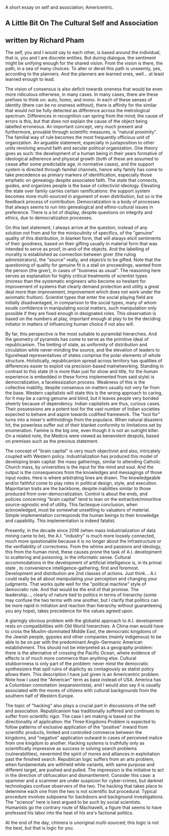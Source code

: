 A short essay on self and association; Americentric. 

## A Little Bit On The Cultural Self and Association  
## written by Richard Pham  

The self, you and I would say to each other, is based around the individual, 
that is, you and I are discrete entities. But during dialogue, the sentiment
might be unifying enough for the shared vision. From the vision is there, the 
path, in a sea of many choices. To alter or derail this path is unseemly, yes, 
according to the planners. And the planners are learned ones, well... at least 
learned enough to lead. 

The vision of consensus is also deficit towards oneness that would be even more 
ridiculous otherwise, in many cases. In many cases, there are these prefixes 
to think on: auto, homo, and mono. In each of these senses of identity (there 
can be no oneness without), there is affinity for the similar that would not 
be fully detected as difference across the metrological spectrum. Differences 
in recognition can spring from the mind; the cause of errors is this, but that 
does not explain the cause of the object being labelled erroneous. An important 
concept, very much present and furthermore, provable through scientific measures, 
is "natural proximity". The familial way of rule becomes the most frequently 
officious unit of organization. An arguable statement, especially in juxtaposition 
to other units revolving around faith and secular political organization. One 
theory goes as such: the development of a human being in their years formative 
of ideological adherence and physical growth (both of these are assumed to cease 
after some predictable age, in normative cases), and the support system is directed 
through familial channels, hence why family has come to take precedence as primary 
markers of identification, especially those emphatic on genealogy despite associated 
faith. The state that connects, guides, and organizes people is the base of 
collectivist ideology. Elevating the state over family carries certain ramifications: 
the support system becomes more multi-sourced in argument of even distribution, but 
so is the feedback process of contribution. Democratization is a body of processes 
that always seems to run into genealogical and ethno-cultural issues in preference. 
There is a lot of display, despite questions on integrity and ethics, due to 
democratization processes. 

On this last statement, I always arrive at the question, instead of any solution 
not from and for the minisculinity of specifics, of the "genuine" quality of this 
distribution, in blanket form, that will always elicit sentiments of their goodness, 
based on their gifting usually in material form that was intended to serve as proof, 
in-and-of the objects. And the labelling of morality is established as connection 
between giver (the ruling administrators), the "source" really, and object/s to be gifted. 
Note that the questioning of quality for genuine fit is a stall on proceedings, wanted 
from the person (the giver), in cases of "business as usual". The reasoning here serves 
as explanation for highly critical treatments of scientist types (moreso than the 
systematic engineers who become so hesitant for improvement of systems that clearly 
demand protection and utility a great deal more than improvement, improvement which does not work 
under the axiomatic fruition). Scientist types that enter the social playing field 
are initially disadvantaged, in comparison to the social types, many of whom exude 
confidence in manipulating social matters, such manipulation only possible if they 
are fixed enough in designated roles. This observation is based on the numbers at 
play, important enough at play to be the deciding initiator in matters of influencing 
human choice if not also will. 

By far, this perspective is the most suitable to pyramidal hierarchies. And the 
geometry of pyramids has come to serve as the primitive ideal of republicanism. The 
limiting of state, as uniformity of distribution and circulation while never-minding 
the source, and the elevation of leaders to figurehead representatives of states comprise 
the polar elements of whole structure. Holistically, republicanism spread across territory 
has qualities of differences easier to exploit via precision-based malnetworking. 
Standing in contrast to this state (it is more than just for show and title, for the 
human experience is embedded in these forms implemented from said style) is democratization, a 
facelessization process. Weakness of this is the collective inability, despite 
consensus on matters usually not very far from the base. Western capitalists will 
state this is the wrong approach to caring, for it may be a caring genuine and blind, but 
it leaves people very bonded sheerly because of dependency. Indian capitalists are thus, 
curious cases. Their possessions are a potent tool for the vast number of Indian societies 
expected to behave and aspire towards codified framework. The "tool for" turns into a 
miser's withholdings from the populace. When natural disasters hit, the powerless 
suffer out of their blanket conformity to limitations set by enumeration. Famine is 
the big one, even though it is not an outright killer. On a related note, the Medicis 
were viewed as benevolent despots, based on premises such as the previous statement. 

The concept of "brain capital" is very much objectivist and also, intricately coupled 
with Western policy. Industrialization has produced this model of developing brain capital: 
the mass gatherings, similar to attending Catholic Church mass, by universities is the 
input for the mind and soul. And the output is the consequences from the knowledges and 
messagings of those input nodes. Here is where arbitrating lines are drawn. The knowledgeable 
and/or faithful come to play roles in political design, style, and execution. Majoritarian 
traits are the backbone, despite inabilities similar to those produced from over-democratization. 
Control is about the ends, and policies concerning "brain capital" tend to lean on the 
extractive/minoritive source-agnostic end of utility. This factesque conclusion, when 
acknowledged, must be somewhat unsettling to valuators of material. Simple implementation 
corresponds the human beings to their knowledge and capability. This implementation 
is indeed fatalist. 

Presently, in the decade since 2016 (when mass industrialization of data mining came to be), 
the A.I. "industry" is much more loosely connected, much more questionable because it is 
no longer about the infrastructure or the verifiability of correctness. From the whims 
and passions and ideology, this from the human mind, these causes prone the task of A.I. development 
to scattering and poisoning, in the informatic sense. Cultural accommodations in 
the development of artificial intelligence is, in its primal state , to convenience 
intelligence-gathering, first and foremost. Development and distribution are 2nd classes 
of actions. Just think... A.I. could really be all about manipulating your perception 
and changing your judgments. That works quite well for the "political machine" style 
of democratic rule. And that would be the end of that promise. The leadership..., 
clearly of nature tied to politics in terms of hierarchy (some may confuse the two 
terms with one another, but I clarify that politics can be more rapid in initiation and 
reaction than hierarchy without guaranteeing you any hope), takes precedence for the values 
agreed upon. 

A glaringly obvious problem with the globalist approach to A.I. development rests on 
compatibilities with Old World hierarchies. A China man would have to cross the 
Muslim-dominated  Middle East, the democratic kingdoms of the Jewish people, gypsies and 
other companies (mainly indigenous) to be able to be on par with the predominant 
Anglo-Germanic American establishment. This should not be interpreted as a geography problem: 
there is the alternative of crossing the Pacific Ocean, where evidence of effects is of 
much more commerce than anything else. Cultural stubbornness is only part of the problem: 
never mind the democratic synthesizers that spill ruins of duplicity as contagiously as 
statist policy allows them. This description I have just given is an Americentric problem. 
Note how I used the "American" term as base instead of USA. America has a Columbian connotation 
(expansioniista), and I would also say it is usually associated with the mores of citizens with 
cultural backgrounds from the southern half of Western Europe. 

The topic of "hacking" also plays a crucial part in discussions of the self and 
association. Republicanism has traditionally suffered and continues to suffer from 
scientific rigor. The case I am making is based on the directionality of application: 
the Three Kingdoms Problem is expected to follow patterns of exclusive application of the 
"positive" inward from scientific products, limited and controlled commerce between the kingdoms, 
and "negative" application outward in cases of perceived malice from one kingdom to another. Hacking 
systems is truthfully only as scientifically impressive as success in solving search problems (vulnerabilities), 
nevermind the spirit of mores and alliances in exploitation past the finished search. Republican 
logic suffers from an arts problem, when fundamentals are withheld while variants, with same 
purpose and different target, are pushed and pulled. The impression is the initiative to 
act in the direction of obfuscation and dismantlement. Consider this case: a spammer and a 
scammer are under suspicion for cyber-crimes, but darknet technologies confuse observers of 
the two. The hacking that takes place to determine each one from the two is not scientific but 
procedural. Typical procedure involves subpoena for backdoors and background investigations. 
The "science" here is best argued to be such by social scientists. Humanists go the contrary 
route of Machiavelli, a figure that seems to have professed his labor into the heat of his era's 
factional politics. 

At the end of the day, chimera is unoriginal multi-sourced; this logic is not the best, but that 
is logic for you. 
